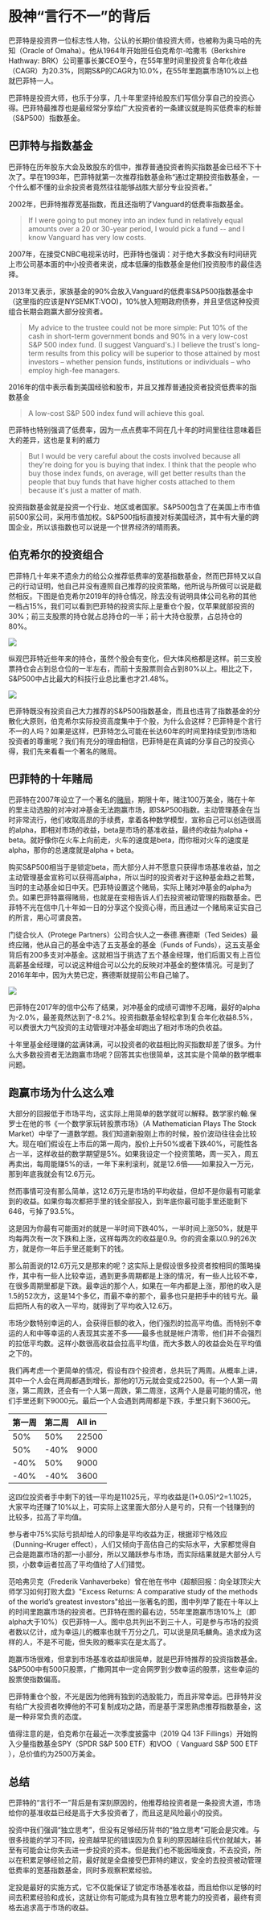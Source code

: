 # 股神“言行不一”的背后

巴菲特是投资界一位标志性人物，公认的长期价值投资大师，也被称为奥马哈的先知（Oracle of Omaha）。他从1964年开始担任伯克希尔-哈撒韦（Berkshire Hathway: BRK）公司董事长兼CEO至今，在55年里时间里投资复合年化收益（CAGR）为20.3%，同期S&P的CAGR为10.0%，在55年里跑赢市场10%以上也就巴菲特一人。

巴菲特是投资大师，也乐于分享，几十年里坚持给股东们写信分享自己的投资心得。巴菲特最推荐也是最经常分享给广大投资者的一条建议就是购买低费率的标普（S&P500）指数基金。
 
## 巴菲特与指数基金
 
巴菲特在历年股东大会及致股东的信中，推荐普通投资者购买指数基金已经不下十次了。早在1993年，巴菲特就第一次推荐指数基金称“通过定期投资指数基金，一个什么都不懂的业余投资者竟然往往能够战胜大部分专业投资者。”


2002年，巴菲特推荐宽基指数，而且还指明了Vanguard的低费率指数基金。

> If I were going to put money into an index fund in relatively equal amounts over a 20 or 30-year period, I would pick a fund -- and I know Vanguard has very low costs.

2007年，在接受CNBC电视采访时，巴菲特也强调：对于绝大多数没有时间研究上市公司基本面的中小投资者来说，成本低廉的指数基金是他们投资股市的最佳选择。
 
2013年又表示，家族基金的90%会放入Vanguard的低费率S&P500指数基金中（这里指的应该是NYSEMKT:VOO)，10%放入短期政府债券，并且坚信这种投资组合长期会跑赢大部分投资者。

> My advice to the trustee could not be more simple: Put 10% of the cash in short-term government bonds and 90% in a very low-cost S&P 500 index fund. (I suggest Vanguard's.) I believe the trust's long-term results from this policy will be superior to those attained by most investors – whether pension funds, institutions or individuals – who employ high-fee managers.

2016年的信中表示看到美国经验和股市，并且又推荐普通投资者投资低费率的指数基金

> A low-cost S&P 500 index fund will achieve this goal.

巴菲特也特别强调了低费率，因为一点点费率不同在几十年的时间里往往意味着巨大的差异，这也是复利的威力

> But I would be very careful about the costs involved because all they're doing for you is buying that index. I think that the people who buy those index funds, on average, will get better results than the people that buy funds that have higher costs attached to them because it's just a matter of math.

投资指数基金就是投资一个行业、地区或者国家。S&P500包含了在美国上市市值前500家公司，采用市值加权。S&P500指标直接对标美国经济，其中有大量的跨国企业，所以该指数也可以说是一个世界经济的晴雨表。
 
## 伯克希尔的投资组合
 
巴菲特几十年来不遗余力的给公众推荐低费率的宽基指数基金，然而巴菲特又以自己的行动证明，他自己并没有遵照自己推荐的投资策略，他所说与所做可以说是截然相反。下图是伯克希尔2019年的持仓情况，除去没有说明具体公司名称的其他一档占15%，我们可以看到巴菲特的投资实际上是重仓个股，仅苹果就部投资的30%；前三支股票的持仓就占总持仓的一半；前十大持仓股票，占总持仓的80%。

![](images/bh_holding_2019.png)

 
纵观巴菲特近些年来的持仓，虽然个股会有变化，但大体风格都是这样。前三支股票持仓会占到总仓位的一半左右，而前十支股票则会占到80%以上。相比之下，S&P500中占比最大的科技行业总比重也才21.48%。

![](images/sp500_comp.png)

巴菲特既没有投资自己大力推荐的S&P500指数基金，而且也违背了指数基金的分散化大原则，伯克希尔实际投资高度集中于个股，为什么会这样？巴菲特是个言行不一的人吗？如果是这样，巴菲特怎么可能在长达60年的时间里持续受到市场和投资者的尊重呢？我们有充分的理由相信，巴菲特是在真诚的分享自己的投资心得，我们先来看看一个著名的赌局。

 
## 巴菲特的十年赌局

 
巴菲特在2007年设立了一个著名的[赌局](http://longbets.org/362/)，期限十年，赌注100万美金，赌在十年的里主动选股的对冲对冲基金无法跑赢市场，即S&P500指数。主动管理基金在当时非常流行，他们收取高昂的手续费，拿着各种数学模型，宣称自己可以创造很高的alpha，即相对市场的收益，beta是市场的基准收益，最终的收益为alpha + beta。就好像你在火车上向前走，火车的速度是beta，而你相对火车的速度是alpha，那你的总速度就是alpha + beta。

购买S&P500相当于是锁定beta，而大部分人并不愿意只获得市场基准收益，加之主动管理基金宣称可以获得高alpha，所以当时的投资者对于这种基金趋之若鹜，当时的主动基金如日中天。巴菲特设置这个赌局，实际上赌对冲基金的alpha为负。如果巴菲特赢得赌局，也就是在变相告诉人们去投资被动管理的指数基金。巴菲特不光在信中几十年如一日的分享这个投资心得，而且通过一个赌局来证实自己的所言，用心可谓良苦。 

门徒合伙人（Protege Partners）公司合伙人之一泰德.赛德斯（Ted Seides）最终应赌，他从自己的基金中选了五支基金的基金（Funds of Funds），这五支基金背后有200多支对冲基金。这就相当于挑选了五个基金经理，他们后面又有上百位高薪基金经理，可以说这种组合可以公允的反映对冲基金的整体情况。可是到了2016年年中，因为大势已定，赛德斯就提前公布自己输了。

![](images/long_bet_res.png)

巴菲特在2017年的信中公布了结果，对冲基金的成绩可谓惨不忍睹，最好的alpha为-2.0%，最差竟然达到了-8.2%。投资指数基金轻松拿到复合年化收益8.5%，可以费很大力气投资的主动管理对冲基金却跑出了相对市场的负收益。
 
十年里基金经理赚的盆满钵满，可以投资者的收益相比购买指数却差了很多。为什么大多数投资者无法跑赢市场呢？回答其实也很简单，这其实是个简单的数学概率问题。

 
## 跑赢市场为什么这么难
 
大部分的回报低于市场平均，这实际上用简单的数学就可以解释。数学家约翰.保罗士在他的书《一个数学家玩转股票市场》（A Mathematician Plays The Stock Market）中举了一道数学题。我们知道新股刚上市的时候，股价波动往往会比较大。现在咱们假设在上市后的第一周内，股价上升50%或者下跌40%，可能性各占一半，这样收益的数学期望是5%。如果我设定一个投资策略，周一买入，周五再卖出，每周能赚5%的话，一年下来利滚利，就是12.6倍——如果投入一万元，那到年底我就会有12.6万元。

然而事情可没有那么简单，这12.6万元是市场的平均收益，但却不是你最有可能拿到的收益。如果你每次都把手里的钱全部投入，到年底你最可能手里还能剩下646，亏掉了93.5%。

这是因为你最有可能面对的就是一半时间下跌40%，一半时间上涨50%，就是平均每两次有一次下跌和上涨，这样每两次的收益是0.9。你的资金乘以0.9的26次方，就是你一年后手里还能剩下的钱。

那么前面说的12.6万元又是那来的呢？这实际上是假设很多投资者按相同的策略操作，其中有一些人比较幸运，遇到更多周期都是上涨的情况，有一些人比较不幸，在很多周期里都是下跌。最幸运的那个人，如果在一年内都是上涨，那他的收入是1.5的52次方，这是14个多亿，而最不幸的那个，最多也只是把手中的钱亏光。最后把所人有的收入一平均，就得到了平均收入12.6万。

市场少数特别幸运的人，会获得巨额的收入，他们强烈的拉高平均值。而特别不幸运的人和中等幸运的人表现其实差不多——最多也就是帐户清零，他们并不会强烈的拉低平均数。这样小数很高收益会拉高平均值，而大多数人的收益会处在平均值之下的。

我们再考虑一个更简单的情况，假设有四个投资者，总共玩了两周。从概率上讲，其中一个人会在两周都遇到增长，那他的1万元就会变成22500。有一个人第一周涨，第二周跌，还会有一个人第一周跌，第二周涨，这两个人是最可能的情况，他们手里还剩下9000元。最后一个人会遇到两周都是下跌，手里只剩下3600元。


| 第一周        | 第二周         | All in  |
|:------------- |:------------- |:----- |
| 50% | 50% | 22500 |
| 50% | -40% | 9000 |
| -40% | 50% | 9000 |
| -40% | -40% | 3600 |


这四位投资者手中剩下的钱一平均是11025元，平均收益是(1+0.05)^2=1.1025，大家平均还赚了10%以上，可实际上这里面大部分人是亏的，只有一个钱赚到的比较多，拉高了平均值。

参与者中75%实际亏损却给人的印象是平均收益为正，根据邓宁格效应（Dunning–Kruger effect），人们又倾向于高估自己的实际水平，大家都觉得自己会是跑赢市场的那一小部分，所以又踊跃参与市场，而实际结果就是大部分人亏损，小数幸运者拉高了平均值给了人们错觉。

范哈弗贝克（Frederik Vanhaverbeke）曾在他在书中《超额回报：向全球顶尖大师学习如何打败大盘》"Excess Returns: A comparative study of the methods of the world’s greatest investors"给出一张著名的图，图中列举了能在十年以上的时间里跑赢市场的投资者。巴菲特在图的最右边，55年里跑赢市场10%上（即alpha大于10%）仅巴菲特一人。图中总共列出不到三十人，可是参与市场的投资者数以亿计，成为幸运儿的概率也就千万分之几，可以说是凤毛麟角。追求成为这样的人，不是不可能，但失败的概率实在是太高了。
 
跑赢市场很难，但拿到市场基准收益却很简单，就是巴菲特推荐的投资指数基金。S&P500中有500只股票，广撒网其中一定会网罗到少数幸运的股票，这些幸运的股票使指数偏高。

巴菲特重仓个股，不光是因为他拥有独到的选股能力，而且非常幸运。巴菲特并没有给广大投资者吹捧他的不可复制成功之路，而是基于深思熟虑推荐指数基金，这是一种非常负责的态度。

值得注意的是，伯克希尔在最近一次季度披露中（2019 Q4 13F Fillings）开始购入少量指数基金SPY（SPDR S&P 500 ETF）和VOO（ Vanguard S&P 500 ETF ），总价值约为2500万美金。

## 总结

巴菲特的“言行不一”背后是有深刻原因的，他推荐给投资者是一条投资大道，市场给你的基准收益已经是高于大多投资者了，而且这是风险最小的投资。

投资中我们强调“独立思考”，但没有足够经历背书的“独立思考”可能会是灾难。与很多技能的学习不同，投资越早犯的错误因为负复利的原因越往后代价就越大，甚至有可能会让你失去进一步投资的资本。但是我们也不能因噎废食，不去投资，所以在积累足够经验之前，最好就是全盘接受巴菲特的建议，安全的去投资被动管理低费率的宽基指数基金，同时多观察积累经验。

定投是最好的实施方式，它不仅能保证了锁定市场基准收益，而且给你以足够的时间去积累经验和成长，这就让你有可能成为具有独立思考能力的投资者，最终有资格去追求高于市场的收益。